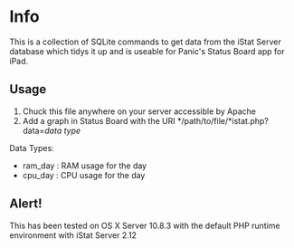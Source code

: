 # Info
This is a collection of SQLite commands to get data from the iStat Server database which tidys it up and is useable for Panic's Status Board app for iPad.

## Usage
1. Chuck this file anywhere on your server accessible by Apache
2. Add a graph in Status Board with the URI */path/to/file/*istat.php?data=*data type*

Data Types:
* ram_day : RAM usage for the day
* cpu_day : CPU usage for the day

## Alert!
This has been tested on OS X Server 10.8.3 with the default PHP runtime environment with iStat Server 2.12
